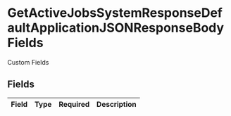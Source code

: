 # GetActiveJobsSystemResponseDefaultApplicationJSONResponseBodyFields

Custom Fields


## Fields

| Field       | Type        | Required    | Description |
| ----------- | ----------- | ----------- | ----------- |